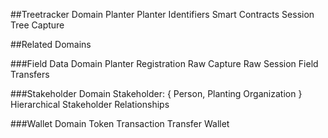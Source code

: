 ##Treetracker Domain
Planter
Planter Identifiers
Smart Contracts
Session
Tree
Capture

##Related Domains

###Field Data Domain
Planter Registration
Raw Capture
Raw Session
Field Transfers

###Stakeholder Domain
Stakeholder: { Person, Planting Organization }
Hierarchical Stakeholder Relationships

###Wallet Domain
Token
Transaction
Transfer
Wallet
